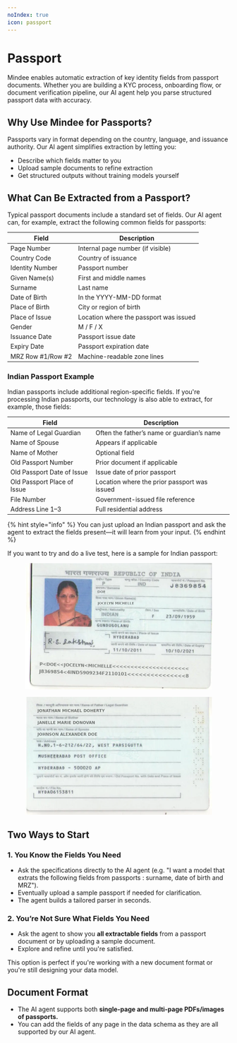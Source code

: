 ```yaml
---
noIndex: true
icon: passport
---
```


# Passport

Mindee enables automatic extraction of key identity fields from passport documents. Whether you are building a KYC process, onboarding flow, or document verification pipeline, our AI agent help you parse structured passport data with accuracy.

## Why Use Mindee for Passports?

Passports vary in format depending on the country, language, and issuance authority. Our AI agent simplifies extraction by letting you:

* Describe which fields matter to you
* Upload sample documents to refine extraction
* Get structured outputs without training models yourself

## What Can Be Extracted from a Passport?

Typical passport documents include a standard set of fields. Our AI agent can, for example, extract the following common fields for passports:

| Field             | Description                            |
| ----------------- | -------------------------------------- |
| Page Number       | Internal page number (if visible)      |
| Country Code      | Country of issuance                    |
| Identity Number   | Passport number                        |
| Given Name(s)     | First and middle names                 |
| Surname           | Last name                              |
| Date of Birth     | In the YYYY-MM-DD format               |
| Place of Birth    | City or region of birth                |
| Place of Issue    | Location where the passport was issued |
| Gender            | M / F / X                              |
| Issuance Date     | Passport issue date                    |
| Expiry Date       | Passport expiration date               |
| MRZ Row #1/Row #2 | Machine-readable zone lines            |

### Indian Passport Example

Indian passports include additional region-specific fields. If you're processing Indian passports, our technology is also able to extract, for example, those fields:

| Field                       | Description                                  |
| --------------------------- | -------------------------------------------- |
| Name of Legal Guardian      | Often the father’s name or guardian’s name   |
| Name of Spouse              | Appears if applicable                        |
| Name of Mother              | Optional field                               |
| Old Passport Number         | Prior document if applicable                 |
| Old Passport Date of Issue  | Issue date of prior passport                 |
| Old Passport Place of Issue | Location where the prior passport was issued |
| File Number                 | Government-issued file reference             |
| Address Line 1–3            | Full residential address                     |

{% hint style="info" %}
You can just upload an Indian passport and ask the agent to extract the fields present—it will learn from your input.
{% endhint %}

If you want to try and do a live test, here is a sample for Indian passport:

<figure><img src="../.gitbook/assets/indian-passport-sample.png" alt=""><figcaption></figcaption></figure>

<figure><img src="../.gitbook/assets/mindee-indian-passport.png" alt=""><figcaption></figcaption></figure>

## Two Ways to Start

### 1. **You Know the Fields You Need**

* Ask the specifications directly to the AI agent (e.g. "I want a model that extrats the following fields from passports : surname, date of birth and MRZ").
* Eventually upload a sample passport if needed for clarification.
* The agent builds a tailored parser in seconds.

### 2. **You’re Not Sure What Fields You Need**

* Ask the agent to show you **all extractable fields** from a passport document or by uploading a sample document.
* Explore and refine until you're satisfied.

This option is perfect if you're working with a new document format or you're still designing your data model.

## Document Format

* The AI agent supports both **single-page and multi-page PDFs/images of passports.**
* You can add the fields of any page in the data schema as they are all supported by our AI agent.

